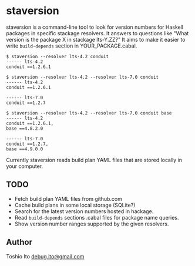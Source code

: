 # staversion

staversion is a command-line tool to look for version numbers for Haskell packages in specific stackage resolvers. It answers to questions like "What version is the package X in stackage lts-Y.ZZ?" It aims to make it easier to write `build-depends` section in YOUR_PACKAGE.cabal.

    $ staversion --resolver lts-4.2 conduit
    ------ lts-4.2
    conduit ==1.2.6.1
    
    $ staversion --resolver lts-4.2 --resolver lts-7.0 conduit
    ------ lts-4.2
    conduit ==1.2.6.1
    
    ------ lts-7.0
    conduit ==1.2.7
    
    $ staversion --resolver lts-4.2 --resolver lts-7.0 conduit base
    ------ lts-4.2
    conduit ==1.2.6.1,
    base ==4.8.2.0
    
    ------ lts-7.0
    conduit ==1.2.7,
    base ==4.9.0.0

Currently staversion reads build plan YAML files that are stored locally in your computer.


## TODO

- Fetch build plan YAML files from github.com
- Cache build plans in some local storage (SQLite?)
- Search for the latest version numbers hosted in hackage.
- Read `build-depends` sections .cabal files for package name queries.
- Show version number ranges supported by the given resolvers.

## Author

Toshio Ito <debug.ito@gmail.com>
